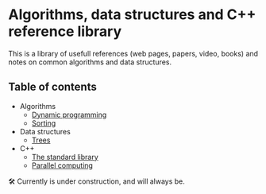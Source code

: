 # Algorithms, data structures and C++ reference library

This is a library of usefull references (web pages, papers, video, books) and notes on common algorithms and data structures.

## Table of contents

* Algorithms
	* [Dynamic programming](algorithms/dynamic_programming.md)
	* [Sorting](algorithms/sorting.md)
* Data structures
	* [Trees](data_structures/trees.md)
* C++
	* [The standard library](cpp/std_library.md)
	* [Parallel computing](cpp/parallel_computing.md)

:hammer_and_wrench: Currently is under construction, and will always be.
